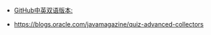 



- [GitHub中英双语版本: ](https://github.com/cncounter/translation/blob/master/tiemao_2020/19_quiz-advanced-collectors/README.md)

- <https://blogs.oracle.com/javamagazine/quiz-advanced-collectors>
